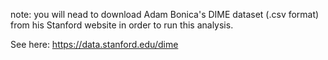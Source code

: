 note: you will nead to download Adam Bonica's DIME dataset (.csv format) from his Stanford website in order to run this analysis.

See here: https://data.stanford.edu/dime
